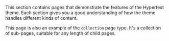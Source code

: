 This section contains pages that demonstrate the features of the Hypertext theme.  Each section gives you a good understanding of how the theme handles different kinds of content.

This page is also an example of the `collection` page type.  It's a collection of sub-pages, suitable for any length of child pages.